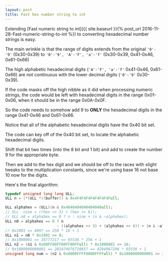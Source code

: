 ```yaml
---
layout: post
title: Fast hex number string to int
---
```


Extending [Fast numeric string to int]({{ site.baseurl }}{% post_url 2016-11-28-Fast-numeric-string-to-int %}) to converting hexadecimal number strings is easy.

The main wrinkle is that the range of digits extends from the original `'0'-'9'` (0x30-0x39) to `'0'-'9', 'A'-'F', 'a'-'f'` (0x30-0x39, 0x41-0x46, 0x61-0x66)

The high alphabetic hexadecimal digits (`'A'-'F', 'a'-'f'`  0x41-0x46, 0x61-0x66) are not continuous with the lower decimal digits (`'0'-'9'` 0x30-0x39).

If the code masks off the high nibble as it did when processing numeric strings, the code would be left with hexadecimal digits in the range 0x01-0x06, when it should be in the range 0x0A-0x0F.

So the code needs to somehow add 9 to **ONLY** the hexadecimal digits in the range 0x41-0x46 and 0x61-0x66.

Notice that all of the alphabetic hexadecimal digits have the 0x40 bit set.

The code can key off of the 0x40 bit set, to locate the alphabetic hexadecimal digits.

Shift that bit two times (into the 8 bit and 1 bit) and add to create the number 9 for the appropriate byte.

Then we add to the hex digit and we should be off to the races with slight tweaks to the multiplication constants, since we're using base 16 not base 10 now for the digits.

Here's the final algorithm:

```c
typedef unsigned long long ULL;
ULL n = (*(ULL *)(buffer)) & 0x4F4F4F4F4F4F4F4Full;

ULL alphahex = (ULL)(n & 0x4040404040404040ull);
// ULL  nine = ((hex >> 3) + (hex >> 6));
// ULL n0 = alphahex == 0 ? n : nine + (n & ~alphahex);
ULL n0 = alphahex == 0 ? n 
                       : ((alphahex >> 3) + (alphahex >> 6)) + (n & ~alphahex);
// 0x1001 == 4097 == 256 * 16 + 1
ULL n1 = n0 * 0x1001 >> 8;
// 0x1000001 == 16777217 == 65536 * 256 + 1
ULL n2 = (n1 & 0x00FF00FF00FF00FFull) * 0x1000001 >> 16;
// 0x1000000000001 == 281474976710657 == 4294967296 * 65536 + 1
unsigned long num = (n2 & 0x0000FFFF0000FFFFull) * 0x1000000000001 >> 32;

```


